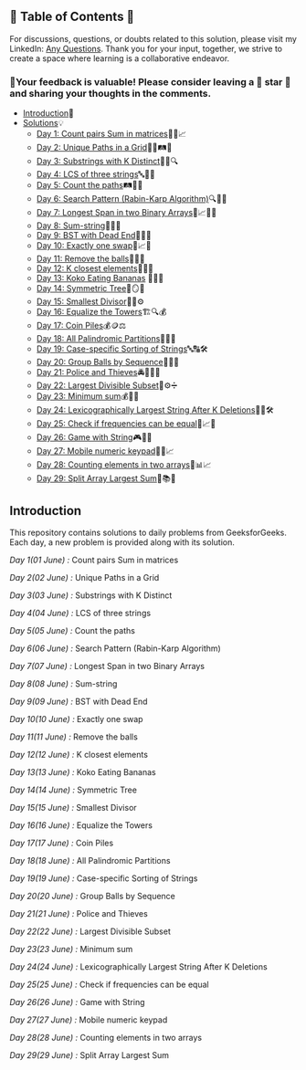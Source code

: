 ## 📜 Table of Contents 📜

For discussions, questions, or doubts related to this solution, please visit my LinkedIn: [Any Questions](https://www.linkedin.com/in/patel-hetkumar-sandipbhai-8b110525a). Thank you for your input, together, we strive to create a space where learning is a collaborative endeavor.

### 🔮Your feedback is valuable! Please consider leaving a 🌟 star 🌟 and sharing your thoughts in the comments.

- [Introduction](../README.md)📝
- [Solutions]()💡
  - [Day 1: Count pairs Sum in matrices](01(June)%20Count%20pairs%20Sum%20in%20matrices.md)🔢➕📈
  - [Day 2: Unique Paths in a Grid](02(June)%20Unique%20Paths%20in%20a%20Grid.md)🚶‍♂️🛤️🧭
  - [Day 3: Substrings with K Distinct](03(June)%20Substrings%20with%20K%20Distinct.md)🧵🔡🔍
  - [Day 4: LCS of three strings](04(June)%20LCS%20of%20three%20strings.md)🔤🔁🧬
  - [Day 5: Count the paths](05(June)%20Count%20the%20paths.md)🛤️🌳🏁
  - [Day 6: Search Pattern (Rabin-Karp Algorithm)](06(June)%20Search%20Pattern%20(Rabin-Karp%20Algorithm).md)🔍🔢🧪
  - [Day 7: Longest Span in two Binary Arrays](07(June)%20Longest%20Span%20in%20two%20Binary%20Arrays.md)🧮📈🕵️‍♂️
  - [Day 8: Sum-string](08(June)%20Sum-string.md)🔢🧮🔁
  - [Day 9: BST with Dead End](09(June)%20BST%20with%20Dead%20End.md)🌳🔚🚧
  - [Day 10: Exactly one swap](10(June)%20Exactly%20one%20swap.md)🔄📈👥
  - [Day 11: Remove the balls](11(June)%20Remove%20the%20balls.md)🎱🧹🧊
  - [Day 12: K closest elements](12(June)%20K%20closest%20elements.md)📍🔢🧲
  - [Day 13: Koko Eating Bananas](13(June)%20Koko%20Eating%20Bananas.md) 🐒🍌⏰
  - [Day 14: Symmetric Tree](14(June)%20Symmetric%20Tree.md)🌳🪞🤖
  - [Day 15: Smallest Divisor](15(June)%20Smallest%20Divisor.md)🔢➗⚙️
  - [Day 16: Equalize the Towers](16(June)%20Equalize%20the%20Towers.md)🏗️🔍💰
  - [Day 17: Coin Piles](17(June)%20Coin%20Piles.md)💰🪙⚖️
  - [Day 18: All Palindromic Partitions](18(June)%20All%20Palindromic%20Partitions.md)🧵🧪🧬
  - [Day 19: Case-specific Sorting of Strings](19(June)%20Case-specific%20Sorting%20of%20Strings.md)🔤🔠🛠️
  - [Day 20: Group Balls by Sequence](20(June)%20Group%20Balls%20by%20Sequence.md)🎱🏀🎲
  - [Day 21: Police and Thieves](21(June)%20Police%20and%20Thieves.md)🚔👮‍♂️🚀
  - [Day 22: Largest Divisible Subset](22(June)%20Largest%20Divisible%20Subset.md)🧩⚙️➗
  - [Day 23: Minimum sum](23(June)%20Minimum%20sum.md)💰🧮🔢
  - [Day 24: Lexicographically Largest String After K Deletions](24(June)%20Lexicographically%20Largest%20String%20After%20K%20Deletions.md)🦁🧹🛠️
  - [Day 25: Check if frequencies can be equal](25(June)%20Check%20if%20frequencies%20can%20be%20equal.md)🧪📈🧮
  - [Day 26: Game with String](26(June)%20Game%20with%20String.md)🎮🧵🧊
  - [Day 27: Mobile numeric keypad](27(June)%20Mobile%20numeric%20keypad.md)📱🔢📈
  - [Day 28: Counting elements in two arrays](28(June)%20Counting%20elements%20in%20two%20arrays.md)🔢📊📈
  - [Day 29: Split Array Largest Sum](29(June)%20Split%20Array%20Largest%20Sum.md)📏📚🔢









## Introduction

This repository contains solutions to daily problems from GeeksforGeeks. Each day, a new problem is provided along with its solution.

*Day 1(01 June) :* Count pairs Sum in matrices

*Day 2(02 June) :* Unique Paths in a Grid

*Day 3(03 June) :* Substrings with K Distinct

*Day 4(04 June) :* LCS of three strings

*Day 5(05 June) :* Count the paths

*Day 6(06 June) :* Search Pattern (Rabin-Karp Algorithm)

*Day 7(07 June) :* Longest Span in two Binary Arrays

*Day 8(08 June) :* Sum-string

*Day 9(09 June) :* BST with Dead End

*Day 10(10 June) :* Exactly one swap

*Day 11(11 June) :* Remove the balls

*Day 12(12 June) :* K closest elements

*Day 13(13 June) :* Koko Eating Bananas

*Day 14(14 June) :* Symmetric Tree

*Day 15(15 June) :* Smallest Divisor

*Day 16(16 June) :* Equalize the Towers 

*Day 17(17 June) :* Coin Piles

*Day 18(18 June) :* All Palindromic Partitions

*Day 19(19 June) :* Case-specific Sorting of Strings

*Day 20(20 June) :* Group Balls by Sequence 

*Day 21(21 June) :* Police and Thieves

*Day 22(22 June) :* Largest Divisible Subset

*Day 23(23 June) :* Minimum sum

*Day 24(24 June) :* Lexicographically Largest String After K Deletions

*Day 25(25 June) :* Check if frequencies can be equal 

*Day 26(26 June) :* Game with String

*Day 27(27 June) :* Mobile numeric keypad

*Day 28(28 June) :* Counting elements in two arrays

*Day 29(29 June) :* Split Array Largest Sum 

<!--*Day 30(30 June) :* Closest Neighbour in BST-->

